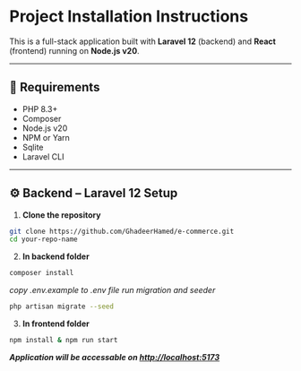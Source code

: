 # Project Installation Instructions

This is a full-stack application built with **Laravel 12** (backend) and **React** (frontend) running on **Node.js v20**.

---

## 🧾 Requirements

- PHP 8.3+
- Composer
- Node.js v20
- NPM or Yarn
- Sqlite
- Laravel CLI

---

## ⚙️ Backend – Laravel 12 Setup

1. **Clone the repository**
```bash
git clone https://github.com/GhadeerHamed/e-commerce.git
cd your-repo-name
```

2. **In backend folder**
```bash
composer install
```
*copy .env.example to .env file*
*run migration and seeder*
```bash
php artisan migrate --seed
```

3. **In frontend folder**
```bash
npm install & npm run start
```

***Application will be accessable on [http://localhost:5173](http://localhost:5173)***
